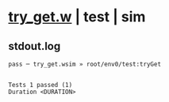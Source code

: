 # [try_get.w](../../../../../../examples/tests/sdk_tests/bucket/try_get.w) | test | sim

## stdout.log
```log
pass ─ try_get.wsim » root/env0/test:tryGet
 
 
Tests 1 passed (1)
Duration <DURATION>
```

